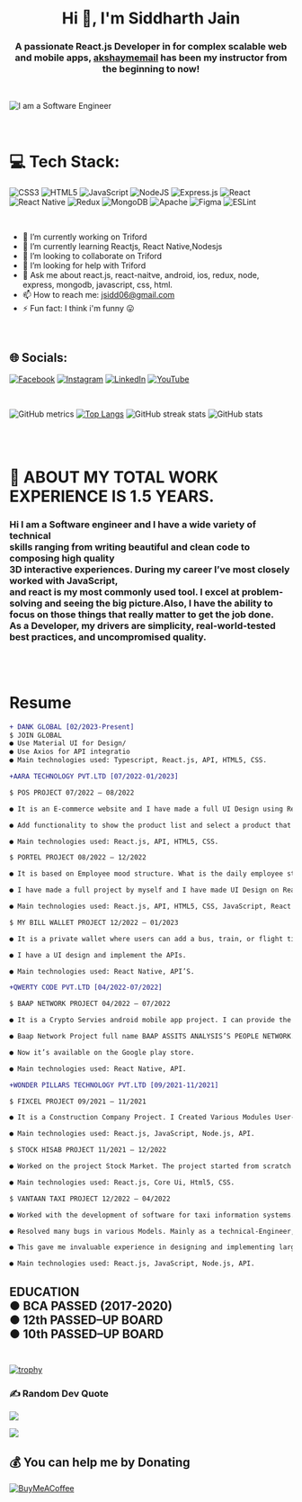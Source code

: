 <h1 align="center">Hi 👋, I'm Siddharth Jain</h1>

<h3 align="center">A passionate React.js Developer in for complex scalable web and mobile apps, <a class="user-mention notranslate" data-hovercard-type="user" data-hovercard-url="/users/akshaymemail/hovercard" data-octo-click="hovercard-link-click" data-octo-dimensions="link_type:self" href="https://github.com/akshaymemail">akshaymemail</a>  has been my instructor from the beginning to now!</h3>

<br>

![I am a Software Engineer](https://mir-s3-cdn-cf.behance.net/project_modules/fs/54b6c068097599.5b50bca476b9b.gif)

<br>

# 💻 Tech Stack:

![CSS3](https://img.shields.io/badge/css3-%231572B6.svg?style=for-the-badge&logo=css3&logoColor=white) ![HTML5](https://img.shields.io/badge/html5-%23E34F26.svg?style=for-the-badge&logo=html5&logoColor=white) ![JavaScript](https://img.shields.io/badge/javascript-%23323330.svg?style=for-the-badge&logo=javascript&logoColor=%23F7DF1E) ![NodeJS](https://img.shields.io/badge/node.js-6DA55F?style=for-the-badge&logo=node.js&logoColor=white) ![Express.js](https://img.shields.io/badge/express.js-%23404d59.svg?style=for-the-badge&logo=express&logoColor=%2361DAFB) ![React](https://img.shields.io/badge/react-%2320232a.svg?style=for-the-badge&logo=react&logoColor=%2361DAFB) ![React Native](https://img.shields.io/badge/react_native-%2320232a.svg?style=for-the-badge&logo=react&logoColor=%2361DAFB) ![Redux](https://img.shields.io/badge/redux-%23593d88.svg?style=for-the-badge&logo=redux&logoColor=white) ![MongoDB](https://img.shields.io/badge/MongoDB-%234ea94b.svg?style=for-the-badge&logo=mongodb&logoColor=white) ![Apache](https://img.shields.io/badge/apache-%23D42029.svg?style=for-the-badge&logo=apache&logoColor=white) ![Figma](https://img.shields.io/badge/figma-%23F24E1E.svg?style=for-the-badge&logo=figma&logoColor=white) ![ESLint](https://img.shields.io/badge/ESLint-4B3263?style=for-the-badge&logo=eslint&logoColor=white)

<br>

- 🔭 I’m currently working on Triford
- 🌱 I’m currently learning Reactjs, React Native,Nodesjs
- 👯 I’m looking to collaborate on Triford
- 🤔 I’m looking for help with Triford
- 💬 Ask me about react.js, react-naitve, android, ios, redux, node, express, mongodb, javascript, css, html.
- 📫 How to reach me: jsidd06@gmail.com
- ⚡ Fun fact: I think i'm funny 😛

<br>

## 🌐 Socials:

[![Facebook](https://img.shields.io/badge/Facebook-%231877F2.svg?logo=Facebook&logoColor=white)](https://facebook.com/sidd.jain.90) [![Instagram](https://img.shields.io/badge/Instagram-%23E4405F.svg?logo=Instagram&logoColor=white)](https://instagram.com/sidd.jain.90) [![LinkedIn](https://img.shields.io/badge/LinkedIn-%230077B5.svg?logo=linkedin&logoColor=white)](https://linkedin.com/in/siddharth-jain-b76b891b6) [![YouTube](https://img.shields.io/badge/YouTube-%23FF0000.svg?logo=YouTube&logoColor=white)](https://youtube.com/@codemadness)

<br>

![GitHub metrics](https://metrics.lecoq.io/jsidd06) [![Top Langs](https://github-readme-stats.vercel.app/api/top-langs/?username=jsidd06)](https://github.com/anuraghazra/github-readme-stats) ![GitHub streak stats](https://streak-stats.demolab.com/?user=jsidd06) ![GitHub stats](https://github-readme-stats.vercel.app/api?username=jsidd06&show_icons=true&count_private=true)

<br><br>

# 💫 ABOUT MY TOTAL WORK EXPERIENCE IS 1.5 YEARS.

### Hi I am a Software engineer and I have a wide variety of technical <br>skills ranging from writing beautiful and clean code to composing high quality<br>3D interactive experiences. During my career I’ve most closely worked with JavaScript,<br>and react is my most commonly used tool. I excel at problem-solving and seeing the big picture.Also, I have the ability to focus on those things that really matter to get the job done.<br>As a Developer, my drivers are simplicity, real-world-tested best practices, and uncompromised quality.

<br><br>

# Resume

```diff
+ DANK GLOBAL [02/2023-Present]
$ JOIN GLOBAL
● Use Material UI for Design/
● Use Axios for API integratio
● Main technologies used: Typescript, React.js, API, HTML5, CSS.
```

```diff
+AARA TECHNOLOGY PVT.LTD [07/2022-01/2023]

$ POS PROJECT 07/2022 – 08/2022

● It is an E-commerce website and I have made a full UI Design using React strap.

● Add functionality to show the product list and select a product that a user can want to buy and add in-store and buy it after buying the product get the total balance slip and see the order history.

● Main technologies used: React.js, API, HTML5, CSS.

$ PORTEL PROJECT 08/2022 – 12/2022

● It is based on Employee mood structure. What is the daily employee strategy you can this portal?

● I have made a full project by myself and I have made UI Design on React Bootstrap and added functionality to show a graph report and casual data list report and a person can export the report in an excel sheet.

● Main technologies used: React.js, API, HTML5, CSS, JavaScript, React Bootstrap. Excel Sheet, Google analytics graph.

$ MY BILL WALLET PROJECT 12/2022 – 01/2023

● It is a private wallet where users can add a bus, train, or flight ticket and get a discount on flip-kart coupons.

● I have a UI design and implement the APIs.

● Main technologies used: React Native, API’S.
```

```diff
+QWERTY CODE PVT.LTD [04/2022-07/2022]

$ BAAP NETWORK PROJECT 04/2022 – 07/2022

● It is a Crypto Servies android mobile app project. I can provide the functionality to buy crypto coins.

● Baap Network Project full name BAAP ASSITS ANALYSIS’S PEOPLE NETWORK.

● Now it’s available on the Google play store.

● Main technologies used: React Native, API.
```

```diff
+WONDER PILLARS TECHNOLOGY PVT.LTD [09/2021-11/2021]

$ FIXCEL PROJECT 09/2021 – 11/2021

● It is a Construction Company Project. I Created Various Modules User-interfaces and their functioning.

● Main technologies used: React.js, JavaScript, Node.js, API.

$ STOCK HISAB PROJECT 11/2021 – 12/2022

● Worked on the project Stock Market. The project started from scratch and it aimed to build the interactive user interface.

● Main technologies used: React.js, Core Ui, Html5, CSS.

$ VANTAAN TAXI PROJECT 12/2022 – 04/2022

● Worked with the development of software for taxi information systems.

● Resolved many bugs in various Models. Mainly as a technical-Engineer, I was a part of the team whose responsibility was the software core functionality.

● This gave me invaluable experience in designing and implementing large logic and user interface.

● Main technologies used: React.js, JavaScript, Node.js, API.
```

## EDUCATION<br>● BCA PASSED (2017-2020)<br>● 12th PASSED–UP BOARD<br>● 10th PASSED–UP BOARD<br><br>

[![trophy](https://github-profile-trophy.vercel.app/?username=jsidd06)](https://github.com/ryo-ma/github-profile-trophy)

### ✍️ Random Dev Quote

![](https://quotes-github-readme.vercel.app/api?type=horizontal&theme=radical)

[![](https://visitcount.itsvg.in/api?id=jsidd06&icon=4&color=0)](https://visitcount.itsvg.in)

## 💰 You can help me by Donating

[![BuyMeACoffee](https://img.shields.io/badge/Buy%20Me%20a%20Coffee-ffdd00?style=for-the-badge&logo=buy-me-a-coffee&logoColor=black)](https://buymeacoffee.com/jsidd06j)
